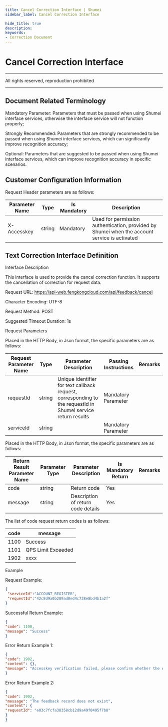 ```yaml
---
title: Cancel Correction Interface | Shumei
sidebar_label: Cancel Correction Interface

hide_title: true
description: 
keywords:
- Correction Document
---
```


# **Cancel Correction Interface**

---

All rights reserved, reproduction prohibited

---

## **Document Related Terminology**

Mandatory Parameter: Parameters that must be passed when using Shumei interface services, otherwise the interface service will not function properly;

Strongly Recommended: Parameters that are strongly recommended to be passed when using Shumei interface services, which can significantly improve recognition accuracy;

Optional: Parameters that are suggested to be passed when using Shumei interface services, which can improve recognition accuracy in specific scenarios.

## **Customer Configuration Information**

Request Header parameters are as follows:

| **Parameter Name** | **Type** | **Is Mandatory** | **Description**                        |
| ------------------ | -------- | ---------------- | -------------------------------------- |
| X-Accesskey        | string   | Mandatory        | Used for permission authentication, provided by Shumei when the account service is activated |

## **Text Correction Interface Definition**

Interface Description

This interface is used to provide the cancel correction function. It supports the cancellation of correction for request data.

Request URL: https://api-web.fengkongcloud.com/api/feedback/cancel

Character Encoding: UTF-8

Request Method: POST

Suggested Timeout Duration: 1s

Request Parameters

Placed in the HTTP Body, in Json format, the specific parameters are as follows:

| **Request Parameter Name** | **Type** | **Parameter Description**                                      | **Passing Instructions** | **Remarks** |
| -------------------------- | -------- | -------------------------------------------------------------- | ------------------------ | ----------- |
| requestId                  | string   | Unique identifier for text callback request, corresponding to the requestId in Shumei service return results | Mandatory Parameter      |             |
| serviceId                  | string   |                                                                | Mandatory Parameter      |             |

Placed in the HTTP Body, in Json format, the specific parameters are as follows:

| **Return Result Parameter Name** | **Parameter Type** | **Parameter Description** | **Is Mandatory Return** | **Remarks** |
| -------------------------------- | ------------------ | ------------------------- | ----------------------- | ----------- |
| code                             | string             | Return code               | Yes                     |             |
| message                          | string             | Description of return code details | Yes                     |             |

The list of code request return codes is as follows:

| **code** | **message** |
| -------- | ----------- |
| 1100     | Success     |
| 1101     | QPS Limit Exceeded |
| 1902     | xxxx        |

Example

Request Example:

~~~json
{
 "serviceId":"ACCOUNT_REGISTER",
 "requestId":"42c8d9a0b289ad0ed4c738e8bd4b1a2f"
}
~~~

Successful Return Example:

~~~json
{ 
"code": 1100, 
"message": "Success"
}
~~~

Error Return Example 1:

~~~json
{
"code": 1902,
"content": {},
"message": "Accesskey verification failed, please confirm whether the Accesskey is correct"
}
~~~

Error Return Example 2:

~~~json
{
"code": 1902,
"message": "The feedback record does not exist",
"content": {
"requestId": "e03c7fcfa38358cb12d9a49f0495f7b8"
}
}
~~~